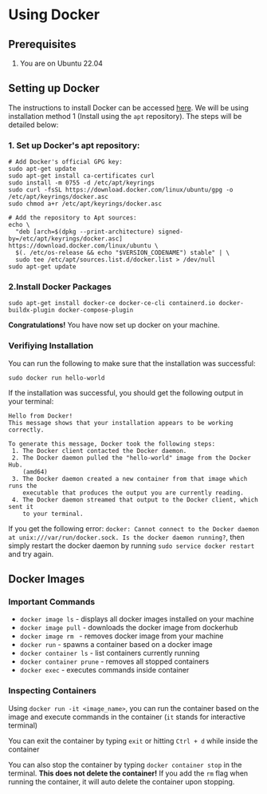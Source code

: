 # Using Docker

## Prerequisites

1. You are on Ubuntu 22.04

## Setting up Docker

The instructions to install Docker can be accessed [here](https://docs.docker.com/engine/install/ubuntu/). We will be using installation method 1 (Install using the `apt` repository). The steps will be detailed below:


### 1. Set up Docker's apt repository:

```
# Add Docker's official GPG key:
sudo apt-get update
sudo apt-get install ca-certificates curl
sudo install -m 0755 -d /etc/apt/keyrings
sudo curl -fsSL https://download.docker.com/linux/ubuntu/gpg -o /etc/apt/keyrings/docker.asc
sudo chmod a+r /etc/apt/keyrings/docker.asc

# Add the repository to Apt sources:
echo \
  "deb [arch=$(dpkg --print-architecture) signed-by=/etc/apt/keyrings/docker.asc] https://download.docker.com/linux/ubuntu \
  $(. /etc/os-release && echo "$VERSION_CODENAME") stable" | \
  sudo tee /etc/apt/sources.list.d/docker.list > /dev/null
sudo apt-get update
```

### 2.Install Docker Packages

`sudo apt-get install docker-ce docker-ce-cli containerd.io docker-buildx-plugin docker-compose-plugin`

**Congratulations!** You have now set up docker on your machine.

### Verifiying Installation

You can run the following to make sure that the installation was successful:

`sudo docker run hello-world`

If the installation was successful, you should get the following output in your terminal:

```
Hello from Docker!
This message shows that your installation appears to be working correctly.

To generate this message, Docker took the following steps:
 1. The Docker client contacted the Docker daemon.
 2. The Docker daemon pulled the "hello-world" image from the Docker Hub.
    (amd64)
 3. The Docker daemon created a new container from that image which runs the
    executable that produces the output you are currently reading.
 4. The Docker daemon streamed that output to the Docker client, which sent it
    to your terminal.
```

If you get the following error: `docker: Cannot connect to the Docker daemon at unix:///var/run/docker.sock. Is the docker daemon running?`, then simply restart the docker daemon by running `sudo service docker restart` and try again.

## Docker Images

### Important Commands

- `docker image ls` - displays all docker images installed on your machine
- `docker image pull` - downloads the docker image from dockerhub
- `docker image rm ` - removes docker image from your machine
- `docker run` - spawns a container based on a docker image
- `docker container ls` - list containers currently running
- `docker container prune` - removes all stopped containers
- `docker exec` - executes commands inside container

### Inspecting Containers

Using `docker run -it <image_name>`, you can run the container based on the image and execute commands in the container (`it` stands for interactive terminal)

You can exit the container by typing `exit` or hitting `Ctrl + d` while inside the container

You can also stop the container by typing `docker container stop` in the terminal. **This does not delete the container!** If you add the `rm` flag when running the container, it will auto delete the container upon stopping.




